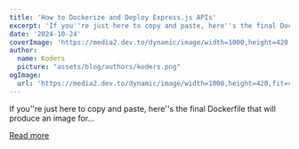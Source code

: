 ```yaml
---
title: 'How to Dockerize and Deploy Express.js APIs'
excerpt: 'If you''re just here to copy and paste, here''s the final Dockerfile that will produce an image for...'
date: '2024-10-24'
coverImage: 'https://media2.dev.to/dynamic/image/width=1000,height=420,fit=cover,gravity=auto,format=auto/https%3A%2F%2Fdev-to-uploads.s3.amazonaws.com%2Fuploads%2Farticles%2Ffgmyysjjjeaz4xot6cl6.png'
author:
  name: Koders
  picture: "assets/blog/authors/koders.png"
ogImage:
  url: 'https://media2.dev.to/dynamic/image/width=1000,height=420,fit=cover,gravity=auto,format=auto/https%3A%2F%2Fdev-to-uploads.s3.amazonaws.com%2Fuploads%2Farticles%2Ffgmyysjjjeaz4xot6cl6.png'
---
```


If you''re just here to copy and paste, here''s the final Dockerfile that will produce an image for...

[Read more](https://dev.to/code42cate/how-to-dockerize-and-deploy-expressjs-apis-k5d)
